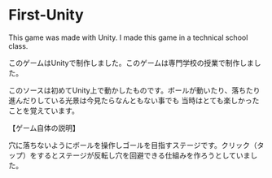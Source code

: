 # First-Unity
This game was made with Unity. I made this game in a technical school class.

このゲームはUnityで制作しました。このゲームは専門学校の授業で制作しました。

このソースは初めてUnity上で動かしたものです。ボールが動いたり、落ちたり進んだりしている光景は今見たらなんともない事でも
当時はとても楽しかったことを覚えています。

【ゲーム自体の説明】

穴に落ちないようにボールを操作しゴールを目指すステージです。クリック（タップ）をするとステージが反転し穴を回避できる仕組みを作ろうとしていました。


